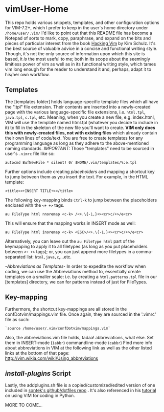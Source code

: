 vimUser-Home
============
This repo holds various snippets, templates, and other configuration options
for VIM-7.2+, which I prefer to keep in the user's home directory under
  `/home/user/.vim/`
I'd like to point out that this README file has become a Notepad of
sorts to mark, copy, paraphrase, and expand on the bits and pieces
of particular interest from the book
[Hacking Vim](http://www.packtpub.com/hacking-vim-cookbook-get-most-out-latest-vim-editor/book)
by Kim Schulz. It's the best source of
valuable advice in a concise and functional writing style.
Though, it's not the only source of information upon which this
site is based, it *is* the most useful to me; both in its scope
about the seemingly limitless power of vim as well as in its
functional writing style, which tames vim long enough for the reader
to understand it and, perhaps, adapt it to his/her own workflow.

**Templates**
-------------
The [templates folder] holds language-specific template files which all
have the ".tpl" file extension. Their contents are inserted into a
newly-created page with the various language-specific file extensions,
i.e. `html.tpl`, `java.tpl`, `c.tpl`, etc.
Meaning, when you create a new file, e.g. index.html, VIM will use
the template named html.tpl (whatever you decide to include in it) to fill in
the skeleton of the new file you'll want to create.  **VIM only does this
with newly-created files, not with existing files** which already contain
their own lines of code/text.
You are free to create templates for any programming language as long
as they adhere to the above-mentioned naming standards.
*IMPORTANT:*
Those "templates" need to be sourced in user's `.vimrc` file like so:

    autocmd BufNewFile * silent! 0r $HOME/.vim/templates/%:e.tpl

Further options include creating *placeholders* and mapping
a shortcut key to jump between them as you insert the text.
For example, in the HTML template:

    <title><+INSERT TITLE+></title>

The following key-mapping binds `Ctrl-k` to jump between the
placeholders enclosed with the `<+ +>` tags.

    au FileType html nnoremap <c-k> /<+.\{-1,}+><cr>c/+>/e<cr>
    
This will ensure that the mapping works in INSERT mode as well:

    au FileType html inoremap <c-k> <ESC>/<+.\{-1,}+><cr>c/+>/e<cr>

Alternatively, you can leave out the `au FileType html` part of the
keymapping to apply it to all filetypes (as long as you put placeholders
between `<+ +>` tags); or, you can just append more filetypes in a
comma-separated list: `html,java,c`,...etc.

  -*Abbreviations as Templates*-
In order to expedite the workflow when coding, we can use the Abbreviations
method to, essentially create templates on a smaller scale: i.e. by creating
a `html.patterns.tpl` file in our [templates] directory, we can for patterns
instead of just for FileTypes.

**Key-mapping**
---------------
Furthermore, the shortcut key-mappings are all stored in the confDotvim/mappings.vim file.
Once again, they are sourced in the '.vimrc' file as such:
    
    `source /home/user/.vim/confDotvim/mappings.vim`
    

Also, the abbreviations.vim file holds, tadaa! abbreviations, what else.
Set them in INSERT-mode (`iabbr`) commandline-mode (`cabbr`)
  Find more info about abbreviations in VIM at the following link
  as well as the other listed links at the bottom of that page:
  http://vim.wikia.com/wiki/Using_abbreviations
  
***install-plugins*** **Script**
----------------------------
Lastly, the addplugins.sh file is a copied/customized/edited version of
one included in [sontek's github/dotfiles repo](https://github.com/sontek/dotfiles) .
It's also referenced in his
[tutorial](http://sontek.net/blog/detail/turning-vim-into-a-modern-python-ide)
on using VIM for coding in Python.
    
    

MORE TO COME...
